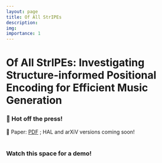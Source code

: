 ```yaml
---
layout: page
title: Of All StrIPEs
description:
img:
importance: 1
---
```


# Of All StrIPEs: Investigating Structure-informed Positional Encoding for Efficient Music Generation

### 🚨 Hot off the press!

📔 Paper: [PDF](https://github.com/agarwalmanvi/agarwalmanvi.github.io/tree/master/assets/projects/stripes/of_all_stripes.pdf) ;
HAL and arXiV versions coming soon! <br><br>

### Watch this space for a demo!